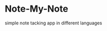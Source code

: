 <!-- heading start -->
# Note-My-Note
simple note tacking app in different languages
<!-- heading end -->
